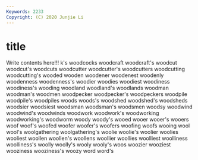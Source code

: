 ```yaml
---
Keywords: 2233
Copyright: (C) 2020 Junjie Li
---
```


# title

Write contents here!!!
k's 
woodcocks
woodcraft 
woodcraft's 
woodcut 
woodcut's 
woodcuts 
woodcutter 
woodcutter's 
woodcutters 
woodcutting 
woodcutting's
wooded 
wooden 
woodener 
woodenest 
woodenly 
woodenness 
woodenness's 
woodier 
woodies 
woodiest
woodiness 
woodiness's 
wooding 
woodland 
woodland's 
woodlands 
woodman 
woodman's 
woodmen 
woodpecker
woodpecker's 
woodpeckers 
woodpile 
woodpile's 
woodpiles 
woods 
woods's 
woodshed 
woodshed's 
woodsheds
woodsier 
woodsiest 
woodsman 
woodsman's 
woodsmen 
woodsy 
woodwind 
woodwind's 
woodwinds 
woodwork
woodwork's 
woodworking 
woodworking's 
woodworm 
woody 
woody's 
wooed 
wooer 
wooer's 
wooers
woof 
woof's 
woofed 
woofer 
woofer's 
woofers 
woofing 
woofs 
wooing 
wool
wool's 
woolgathering 
woolgathering's 
woolie 
woolie's 
woolier 
woolies 
wooliest 
woollen 
woollen's
woollens 
woollier 
woollies 
woolliest 
woolliness 
woolliness's 
woolly 
woolly's 
wooly 
wooly's
woos 
woozier 
wooziest 
wooziness 
wooziness's 
woozy 
word 
word's 
